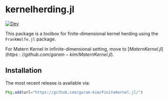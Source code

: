 # kernelherding.jl

[![Dev](https://img.shields.io/badge/docs-dev-blue.svg)](https://garam-kim.github.io/FiniteKernel.jl/dev/)



This package is a toolbox for finite-dimensional kernel herding using the $\texttt{FrankWolfe.jl}$ package.

For Matern Kernel in infinite-dimensional setting, move to $[MaternKernel.jl](https://github.com/garam-kim/MaternKernel.jl).$

## Installation

The most recent release is available via:

```julia
Pkg.add(url="https://github.com/garam-kim/FiniteKernel.jl/")
```
